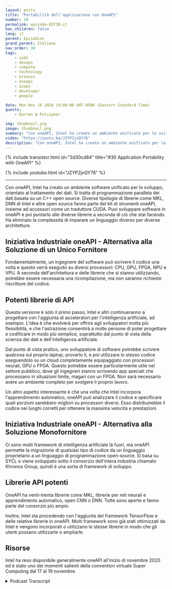 ```yaml
---
layout: posts
title: "Portabilità dell'applicazione con OneAPI"
number: 30
permalink: episode-EDT30-it
has_children: false
lang: it
parent: Episódios
grand_parent: Italiano
nav_order: 30
tags:
    - aiml
    - devops
    - compute
    - technology
    - process
    - oneapi
    - aiops
    - developer
    - people

date: Mon Nov 16 2020 19:00:00 GMT-0500 (Eastern Standard Time)
guests:
    - Darren W Pulsipher

img: thumbnail.png
image: thumbnail.png
summary: "Con oneAPI, Intel ha creato un ambiente unificato per lo sviluppo software, incentrato sul processing dei dati. Gretchen Stewart, Chief Data Scientist, Public Sector, Intel, discute questa tecnologia con Darren Pulsipher, Chief Solution Architect, Intel, che elimina la necessità di utilizzare un linguaggio diverso per architetture diverse."
video: "https://youtu.be/JZYP2jxQY78"
description: "Con oneAPI, Intel ha creato un ambiente unificato per lo sviluppo software, incentrato sul processing dei dati. Gretchen Stewart, Chief Data Scientist, Public Sector, Intel, discute questa tecnologia con Darren Pulsipher, Chief Solution Architect, Intel, che elimina la necessità di utilizzare un linguaggio diverso per architetture diverse."
---
```


<div>
{% include transistor.html id="3d30cd84" title="#30 Application Portability with OneAPI" %}

{% include youtube.html id="JZYP2jxQY78" %}
</div>

---

Con oneAPI, Intel ha creato un ambiente software unificato per lo sviluppo, orientato al trattamento dei dati. Si tratta di programmazione parallela dei dati basata su un C++ open source. Diverse tipologie di librerie come MKL, DNN di Intel e altre open source fanno parte del kit di strumenti oneAPI, insieme ad accessori come un traduttore CUDA. Puoi sviluppare software in oneAPI e poi puntarlo alle diverse librerie a seconda di ciò che stai facendo. Ha eliminato la complessità di imparare un linguaggio diverso per diverse architetture.

## Iniziativa Industriale oneAPI - Alternativa alla Soluzione di un Unico Fornitore

Fondamentalmente, un ingegnere del software può scrivere il codice una volta e questo verrà eseguito su diversi processori: CPU, GPU, FPGA, NPU e VPU. A seconda dell'architettura e delle librerie che si stanno utilizzando, potrebbe essere necessaria una ricompilazione, ma non saranno richieste riscritture del codice.

## Potenti librerie di API

Questa versione è solo il primo passo; Intel e altri continueranno a progettare con l'aggiunta di acceleratori per l'intelligenza artificiale, ad esempio. L'idea è che evolverà per offrire agli sviluppatori molta più flessibilità, e che l'astrazione consentirà a molte persone di poter progettare e codificare in modo più semplice, soprattutto dal punto di vista della scienza dei dati e dell'intelligenza artificiale.

Dal punto di vista pratico, uno sviluppatore di software potrebbe scrivere qualcosa sul proprio laptop, provarlo lì, e poi utilizzare lo stesso codice eseguendolo su un cloud completamente equipaggiato con processori neurali, GPU o FPGA. Questo potrebbe essere particolarmente utile nel settore pubblico, dove gli ingegneri stanno scrivendo app speciali che processano in situazioni limite, magari con un FPGA. Non sarà necessario avere un ambiente completo per svolgere il proprio lavoro.

Un altro aspetto interessante è che una volta che Intel incorpora l'apprendimento automatico, oneAPI può analizzare il codice e specificare quali porzioni sarebbero migliori su processori diversi. Esso distribuirebbe il codice nei luoghi corretti per ottenere la massima velocità e prestazioni.

## Iniziativa Industriale oneAPI - Alternativa alla Soluzione Monofornitore

Ci sono molti framework di intelligenza artificiale là fuori, ma oneAPI permette la migrazione di qualsiasi tipo di codice da un linguaggio proprietario a un linguaggio di programmazione open-source. Si basa su SYCL e viene sviluppato sotto il consorzio dell'intera industria chiamato Khronos Group, quindi è una sorta di framework di sviluppo.

## Librerie API potenti

OneAPI ha venti-trenta librerie come MKL, librerie per reti neurali e apprendimento automatico, open CNN o DNN. Tutte sono aperte e fanno parte del consorzio più ampio.

Inoltre, Intel sta procedendo con l'aggiunta del framework TensorFlow e delle relative librerie in oneAPI. Molti framework sono già stati ottimizzati da Intel e vengono incorporati o utilizzano le stesse librerie in modo che gli utenti possano utilizzarle o ampliarle.

## Risorse

Intel ha reso disponibile generalmente oneAPI all'inizio di novembre 2020 ed è stato uno dei momenti salienti della convention virtuale Super Computing dal 17 al 19 novembre.



<details>
<summary> Podcast Transcript </summary>

<p></p>

</details>
